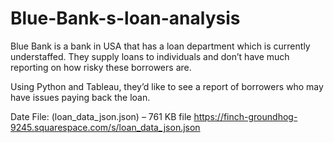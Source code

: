 # Blue-Bank-s-loan-analysis
Blue Bank is a bank in USA that has a loan department which is currently understaffed.  They supply loans to individuals and don’t have much reporting on how risky these  borrowers are. 


Using Python and Tableau, they’d like to see a report of borrowers who may have issues paying back the loan. 


Date File: (loan_data_json.json) – 761 KB file https://finch-groundhog-9245.squarespace.com/s/loan_data_json.json 


